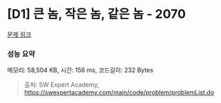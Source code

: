 # [D1] 큰 놈, 작은 놈, 같은 놈 - 2070 

[문제 링크](https://swexpertacademy.com/main/code/problem/problemDetail.do?contestProbId=AV5QQ6qqA40DFAUq) 

### 성능 요약

메모리: 58,504 KB, 시간: 156 ms, 코드길이: 232 Bytes



> 출처: SW Expert Academy, https://swexpertacademy.com/main/code/problem/problemList.do